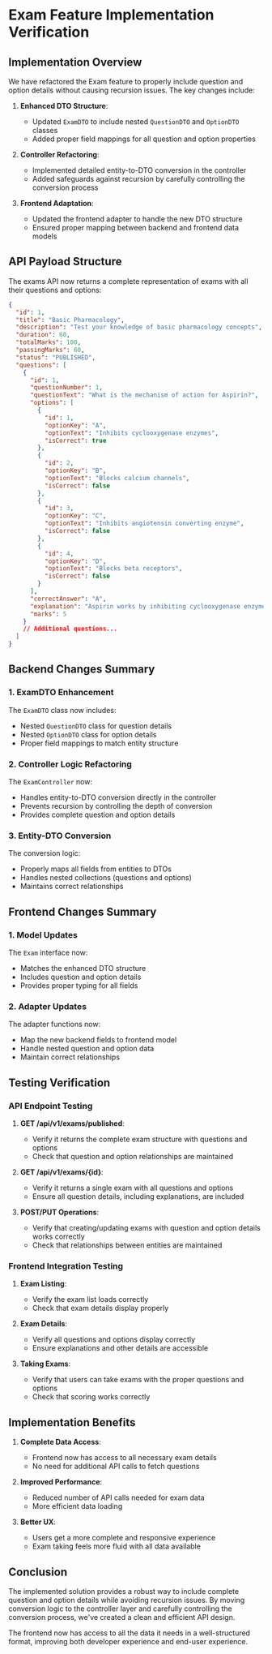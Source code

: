 # Exam Feature Implementation Verification

## Implementation Overview

We have refactored the Exam feature to properly include question and option details without causing recursion issues. The key changes include:

1. **Enhanced DTO Structure**:
   - Updated `ExamDTO` to include nested `QuestionDTO` and `OptionDTO` classes
   - Added proper field mappings for all question and option properties

2. **Controller Refactoring**:
   - Implemented detailed entity-to-DTO conversion in the controller
   - Added safeguards against recursion by carefully controlling the conversion process

3. **Frontend Adaptation**:
   - Updated the frontend adapter to handle the new DTO structure
   - Ensured proper mapping between backend and frontend data models

## API Payload Structure

The exams API now returns a complete representation of exams with all their questions and options:

```json
{
  "id": 1,
  "title": "Basic Pharmacology",
  "description": "Test your knowledge of basic pharmacology concepts",
  "duration": 60,
  "totalMarks": 100,
  "passingMarks": 60,
  "status": "PUBLISHED",
  "questions": [
    {
      "id": 1,
      "questionNumber": 1,
      "questionText": "What is the mechanism of action for Aspirin?",
      "options": [
        {
          "id": 1,
          "optionKey": "A",
          "optionText": "Inhibits cyclooxygenase enzymes",
          "isCorrect": true
        },
        {
          "id": 2,
          "optionKey": "B",
          "optionText": "Blocks calcium channels",
          "isCorrect": false
        },
        {
          "id": 3,
          "optionKey": "C",
          "optionText": "Inhibits angiotensin converting enzyme",
          "isCorrect": false
        },
        {
          "id": 4,
          "optionKey": "D",
          "optionText": "Blocks beta receptors",
          "isCorrect": false
        }
      ],
      "correctAnswer": "A",
      "explanation": "Aspirin works by inhibiting cyclooxygenase enzymes, reducing prostaglandin production and inflammation.",
      "marks": 5
    }
    // Additional questions...
  ]
}
```

## Backend Changes Summary

### 1. ExamDTO Enhancement
The `ExamDTO` class now includes:
- Nested `QuestionDTO` class for question details
- Nested `OptionDTO` class for option details
- Proper field mappings to match entity structure

### 2. Controller Logic Refactoring
The `ExamController` now:
- Handles entity-to-DTO conversion directly in the controller
- Prevents recursion by controlling the depth of conversion
- Provides complete question and option details

### 3. Entity-DTO Conversion
The conversion logic:
- Properly maps all fields from entities to DTOs
- Handles nested collections (questions and options)
- Maintains correct relationships

## Frontend Changes Summary

### 1. Model Updates
The `Exam` interface now:
- Matches the enhanced DTO structure
- Includes question and option details
- Provides proper typing for all fields

### 2. Adapter Updates
The adapter functions now:
- Map the new backend fields to frontend model
- Handle nested question and option data
- Maintain correct relationships

## Testing Verification 

### API Endpoint Testing
1. **GET /api/v1/exams/published**:
   - Verify it returns the complete exam structure with questions and options
   - Check that question and option relationships are maintained

2. **GET /api/v1/exams/{id}**:
   - Verify it returns a single exam with all questions and options
   - Ensure all question details, including explanations, are included

3. **POST/PUT Operations**:
   - Verify that creating/updating exams with question and option details works correctly
   - Check that relationships between entities are maintained

### Frontend Integration Testing
1. **Exam Listing**:
   - Verify the exam list loads correctly
   - Check that exam details display properly

2. **Exam Details**:
   - Verify all questions and options display correctly
   - Ensure explanations and other details are accessible

3. **Taking Exams**:
   - Verify that users can take exams with the proper questions and options
   - Check that scoring works correctly

## Implementation Benefits

1. **Complete Data Access**:
   - Frontend now has access to all necessary exam details
   - No need for additional API calls to fetch questions

2. **Improved Performance**:
   - Reduced number of API calls needed for exam data
   - More efficient data loading

3. **Better UX**:
   - Users get a more complete and responsive experience
   - Exam taking feels more fluid with all data available

## Conclusion

The implemented solution provides a robust way to include complete question and option details while avoiding recursion issues. By moving conversion logic to the controller layer and carefully controlling the conversion process, we've created a clean and efficient API design.

The frontend now has access to all the data it needs in a well-structured format, improving both developer experience and end-user experience.
